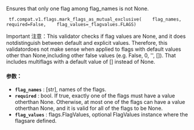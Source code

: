 Ensures that only one flag among flag_names is not None.

```
 tf.compat.v1.flags.mark_flags_as_mutual_exclusive(    flag_names,    required=False,    flag_values=_flagvalues.FLAGS) 
```

Important 注意：This validator checks if flag values are None, and it does notdistinguish between default and explicit values. Therefore, this validatordoes not make sense when applied to flags with default values other than None,including other false values (e.g. False, 0, '', []). That includes multiflags with a default value of [] instead of None.

#### 参数：
- **`flag_names`** : [str], names of the flags.
- **`required`** : bool. If true, exactly one of the flags must have a value otherthan None. Otherwise, at most one of the flags can have a value otherthan None, and it is valid for all of the flags to be None.
- **`flag_values`** : flags.FlagValues, optional FlagValues instance where the flagsare defined.
